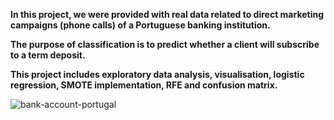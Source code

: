 **In this project, we were provided with real data related to direct marketing campaigns (phone calls) of a Portuguese banking institution.**

**The purpose of classification is to predict whether a client will subscribe to a term deposit.**

**This project includes exploratory data analysis, visualisation, logistic regression, SMOTE implementation, RFE and confusion matrix.**

![bank-account-portugal](https://user-images.githubusercontent.com/73969654/150432025-835651fb-6209-44fa-9077-4a09e6f72daa.jpg)
